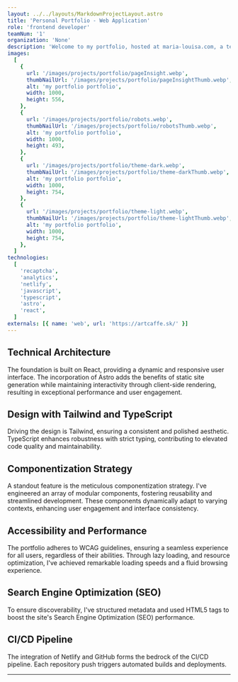 ```yaml
---
layout: ../../layouts/MarkdownProjectLayout.astro
title: 'Personal Portfolio - Web Application'
role: 'frontend developer'
teamNum: '1'
organization: 'None'
description: 'Welcome to my portfolio, hosted at maria-louisa.com, a testament to my technical prowess and dedication to delivering top-tier web development. Leveraging the power of React, Astro, Tailwind, and TypeScript,'
images:
  [
    {
      url: '/images/projects/portfolio/pageInsight.webp',
      thumbNailUrl: '/images/projects/portfolio/pageInsightThumb.webp',
      alt: 'my portfolio portfolio',
      width: 1000,
      height: 556,
    },
    {
      url: '/images/projects/portfolio/robots.webp',
      thumbNailUrl: '/images/projects/portfolio/robotsThumb.webp',
      alt: 'my portfolio portfolio',
      width: 1000,
      height: 493,
    },
    {
      url: '/images/projects/portfolio/theme-dark.webp',
      thumbNailUrl: '/images/projects/portfolio/theme-darkThumb.webp',
      alt: 'my portfolio portfolio',
      width: 1000,
      height: 754,
    },
    {
      url: '/images/projects/portfolio/theme-light.webp',
      thumbNailUrl: '/images/projects/portfolio/theme-lightThumb.webp',
      alt: 'my portfolio portfolio',
      width: 1000,
      height: 754,
    },
  ]
technologies:
  [
    'recaptcha',
    'analytics',
    'netlify',
    'javascript',
    'typescript',
    'astro',
    'react',
  ]
externals: [{ name: 'web', url: 'https://artcaffe.sk/' }]
---
```


## Technical Architecture

The foundation is built on React, providing a dynamic and responsive user interface. The incorporation of Astro adds the benefits of static site generation while maintaining interactivity through client-side rendering, resulting in exceptional performance and user engagement.

## Design with Tailwind and TypeScript

Driving the design is Tailwind, ensuring a consistent and polished aesthetic. TypeScript enhances robustness with strict typing, contributing to elevated code quality and maintainability.

## Componentization Strategy

A standout feature is the meticulous componentization strategy. I've engineered an array of modular components, fostering reusability and streamlined development. These components dynamically adapt to varying contexts, enhancing user engagement and interface consistency.

## Accessibility and Performance

The portfolio adheres to WCAG guidelines, ensuring a seamless experience for all users, regardless of their abilities. Through lazy loading, and resource optimization, I've achieved remarkable loading speeds and a fluid browsing experience.

## Search Engine Optimization (SEO)

To ensure discoverability, I've structured metadata and used HTML5 tags to boost the site's Search Engine Optimization (SEO) performance.

## CI/CD Pipeline

The integration of Netlify and GitHub forms the bedrock of the CI/CD pipeline. Each repository push triggers automated builds and deployments.

---
